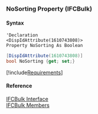 ﻿### NoSorting Property (IFCBulk)

#### Syntax

```vbnet
'Declaration
<DispIdAttribute(1610743808)>
Property NoSorting As Boolean
```

```csharp
[DispIdAttribute(1610743808)]
bool NoSorting {get; set;}
```

[!include[Requirements](../partials/requirements.md)]

#### Reference

[IFCBulk Interface](FChoice.Foundation.Clarify.Compatibility~FChoice.Foundation.Clarify.Compatibility.IFCBulk.md)  
[IFCBulk Members](FChoice.Foundation.Clarify.Compatibility~FChoice.Foundation.Clarify.Compatibility.IFCBulk_members.md)